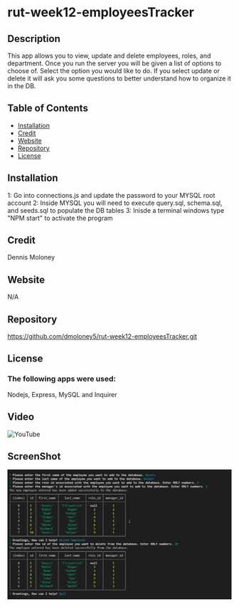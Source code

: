 # rut-week12-employeesTracker
## Description
 This app allows you to view, update and delete employees, roles, and department.  Once you run the server you will be given a list of options to choose of.  Select the option you would like to do.  If you select update or delete it will ask you some questions to better understand how to organize it in the DB.

  
  ## Table of Contents
  * [Installation](#installation)
  * [Credit](#credit)
  * [Website](#Website)
  * [Repository](#Repository)
  * [License](#License)
  
  ## Installation
  1: Go into connections.js and update the password to your MYSQL root account
  2: Inside MYSQL you will need to execute query.sql, schema.sql, and seeds.sql to populate the DB tables
  3: Inisde a terminal windows type "NPM start" to activate the program

  ## Credit
  Dennis Moloney

  ## Website
  N/A

  ## Repository
  https://github.com/dmoloney5/rut-week12-employeesTracker.git

  ## License
  ### The following apps were used: 
  Nodejs, Express, MySQL and Inquirer
  
  ## Video
  ![YouTube](https://youtu.be/mF6L0_NkROg)

  ## ScreenShot
  ![screenshot](https://github.com/dmoloney5/rut-week12-employeesTracker/blob/main/asset/images/employee-tracker.jpg)
